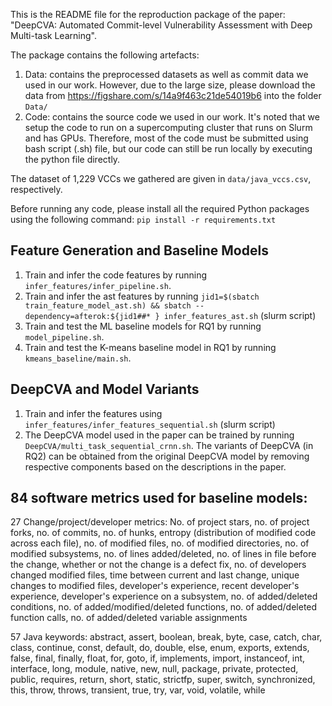 This is the README file for the reproduction package of the paper: "DeepCVA: Automated Commit-level Vulnerability Assessment with Deep Multi-task Learning".

The package contains the following artefacts:
1. Data: contains the preprocessed datasets as well as commit data we used in our work. However, due to the large size, please download the data from https://figshare.com/s/14a9f463c21de54019b6 into the folder `Data/`
2. Code: contains the source code we used in our work. It's noted that we setup the code to run on a supercomputing cluster that runs on Slurm and has GPUs. Therefore, most of the code must be submitted using bash script (.sh) file, but our code can still be run locally by executing the python file directly.

The dataset of 1,229 VCCs we gathered are given in `data/java_vccs.csv`, respectively.

Before running any code, please install all the required Python packages using the following command: `pip install -r requirements.txt`

## Feature Generation and Baseline Models
1. Train and infer the code features by running `infer_features/infer_pipeline.sh`.
2. Train and infer the ast features by running `jid1=$(sbatch train_feature_model_ast.sh) && sbatch --dependency=afterok:${jid1##* } infer_features_ast.sh` (slurm script)
3. Train and test the ML baseline models for RQ1 by running `model_pipeline.sh`.
4. Train and test the K-means baseline model in RQ1 by running `kmeans_baseline/main.sh`.

## DeepCVA and Model Variants
1. Train and infer the features using `infer_features/infer_features_sequential.sh` (slurm script)
2. The DeepCVA model used in the paper can be trained by running `DeepCVA/multi_task_sequential_crnn.sh`. The variants of DeepCVA (in RQ2) can be obtained from the original DeepCVA model by removing respective components based on the descriptions in the paper.

## 84 software metrics used for baseline models:

27 Change/project/developer metrics: No. of project stars, no. of project forks, no. of commits, no. of hunks, entropy (distribution of modified code across each file), no. of modified files, no. of modified directories, no. of modified subsystems, no. of lines added/deleted, no. of lines in file before the change, whether or not the change is a defect fix, no. of developers changed modified files, time between current and last change, unique changes to modified files, developer's experience, recent developer's experience, developer's experience on a subsystem, no. of added/deleted conditions, no. of added/modified/deleted functions, no. of added/deleted function calls, no. of added/deleted variable assignments

57 Java keywords: abstract, assert, boolean, break, byte, case, catch, char, class, continue, const, default, do, double, else, enum, exports, extends, false, final, finally, float, for, goto, if, implements, import, instanceof, int, interface, long, module, native, new, null, package, private, protected, public, requires, return, short, static, strictfp, super, switch, synchronized, this, throw, throws, transient, true, try, var, void, volatile, while

